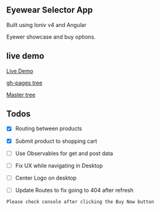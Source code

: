 ## Eyewear Selector App

Built using Ioniv v4 and Angular

Eyewer showcase and buy options.

## live demo
[Live Demo](https://mosh-media.github.io/eyewear-app/ "Check it out")

[gh-pages tree](https://github.com/Mosh-Media/eyewear-app/tree/gh-pages "Check it out")

[Master tree](https://github.com/Mosh-Media/eyewear-app/tree/master "Check it out")

## Todos

- [x] Routing between products
- [x] Submit product to shopping cart 
- [ ] Use Observables for get and post data
- [ ] Fix UX while navigating in Desktop
- [ ] Center Logo on desktop
- [ ] Update Routes to fix going to 404 after refresh


```Please check console after clicking the Buy Now button```
